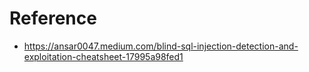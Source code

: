 # Reference

- <https://ansar0047.medium.com/blind-sql-injection-detection-and-exploitation-cheatsheet-17995a98fed1>
